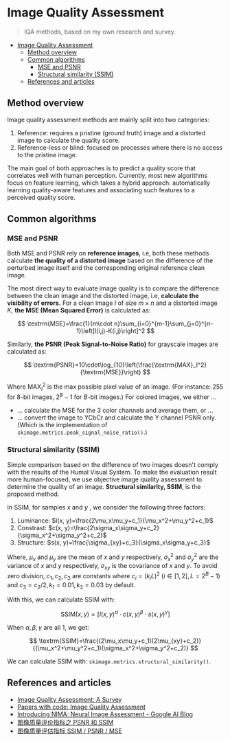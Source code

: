 # Image Quality Assessment

> IQA methods, based on my own research and survey.

- [Image Quality Assessment](#image-quality-assessment)
  - [Method overview](#method-overview)
  - [Common algorithms](#common-algorithms)
    - [MSE and PSNR](#mse-and-psnr)
    - [Structural similarity (SSIM)](#structural-similarity-ssim)
  - [References and articles](#references-and-articles)

## Method overview

Image quality assessment methods are mainly split into two categories:

1. Reference: requires a pristine (ground truth) image and a distorted image to calculate the quality score.
2. Reference-less or blind: focused on processes where there is no access to the pristine image.

The main goal of both approaches is to predict a quality score that correlates well with human perception. Currently, most new algorithms focus on feature learning, which takes a hybrid approach: automatically learning quality-aware features and associating such features to a perceived quality score.

## Common algorithms

### MSE and PSNR

<p class="callout">
Both MSE and PSNR rely on <b>reference images</b>, i.e, both these methods calculate <b>the quality of a distorted image</b> based on the difference of the perturbed image itself and the corresponding original reference clean image.
</p>

The most direct way to evaluate image quality is to compare the difference between the clean image and the distorted image, i.e, **calculate the visibility of errors.** For a clean image $I$ of size $m\times n$ and a distorted image $K$, **the $\text{MSE}$ (Mean Squared Error)** is calculated as:

$$
\textrm{MSE}=\frac{1}{m\cdot n}\sum_{i=0}^{m-1}\sum_{j=0}^{n-1}\left[I(i,j)-K(i,j)\right]^2
$$

Similarly, **the $\text{PSNR}$ (Peak Signal-to-Noise Ratio)** for grayscale images are calculated as:

$$
\textrm{PSNR}=10\cdot\log_{10}\left(\frac{\textrm{MAX}_I^2}{\textrm{MSE}}\right)
$$

Where $\text{MAX}_I^2$ is the max possible pixel value of an image. (For instance: 255 for 8-bit images, $2^B-1$ for $B$-bit images.) For colored images, we either ...

- ... calculate the $\text{MSE}$ for the 3 color channels and average them, or ...
- ... convert the image to YCbCr and calculate the Y channel $\text{PSNR}$ only. (Which is the implementation of `skimage.metrics.peak_signal_noise_ratio()`.)

### Structural similarity (SSIM)

Simple comparison based on the difference of two images doesn't comply with the results of the Humal Visual System. To make the evaluation result more human-focused, we use objective image quality assessment to determine the quality of an image. **Structural similarity, SSIM**, is the proposed method.

In SSIM, for samples $x$ and $y$ , we consider the following three factors:

1. Luminance: $l(x, y)=\frac{2\mu_x\mu_y+c_1}{\mu_x^2+\mu_y^2+c_1}$
2. Constrast: $c(x, y)=\frac{2\sigma_x\sigma_y+c_2}{\sigma_x^2+\sigma_y^2+c_2}$
3. Structure: $s(x, y)=\frac{\sigma_{xy}+c_3}{\sigma_x\sigma_y+c_3}$

Where, $\mu_x$ and $\mu_y$ are the mean of $x$ and $y$ respectively, $\sigma_x^2$ and $\sigma_y^2$ are the variance of $x$ and $y$ respectively, $\sigma_{xy}$ is the covariance of $x$ and $y$. To avoid zero division, $c_1, c_2, c_3$ are constants where $c_i=(k_iL)^2\ (i\in[1,2], L=2^B-1)$ and $c_3=c_2/2, k_1=0.01, k_2=0.03$ by default.

With this, we can calculate SSIM with:

$$
\textrm{SSIM}(x,y)=[l(x,y)^\alpha\cdot c(x,y)^\beta \cdot s(x,y)^\gamma]
$$

When $\alpha, \beta, \gamma$ are all 1, we get:

$$
\textrm{SSIM}=\frac{(2\mu_x\mu_y+c_1)(2\mu_{xy}+c_2)}{(\mu_x^2+\mu_y^2+c_1)(\sigma_x^2+\sigma_y^2+c_2)}
$$

We can calculate SSIM with: `skimage.metrics.structural_similarity()`.

## References and articles

- ​[Image Quality Assessment: A Survey](https://medium.com/@ocampor/advanced-methods-for-iqa-37581ec3c31f)​
- ​[Papers with code: Image Quality Assessment](https://paperswithcode.com/task/image-quality-assessment)​
- ​[Introducing NIMA: Neural Image Assessment - Google AI Blog](https://ai.googleblog.com/2017/12/introducing-nima-neural-image-assessment.html)​
- ​[图像质量评价指标之 PSNR 和 SSIM](https://zhuanlan.zhihu.com/p/50757421)​
- ​[图像质量评估指标 SSIM / PSNR / MSE](https://zhuanlan.zhihu.com/p/150865007)
